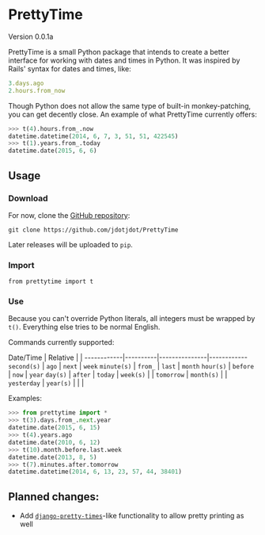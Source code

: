 PrettyTime
==========

Version 0.0.1a

PrettyTime is a small Python package that intends to create a better interface for working with dates and times in Python.  It was inspired by Rails' syntax for dates and times, like:

```ruby
3.days.ago
2.hours.from_now
```

Though Python does not allow the same type of built-in monkey-patching, you can get decently close.  An example of what PrettyTime currently offers:

```python
>>> t(4).hours.from_.now
datetime.datetime(2014, 6, 7, 3, 51, 51, 422545)
>>> t(1).years.from_.today
datetime.date(2015, 6, 6)
```

## Usage

### Download
For now, clone the [GitHub repository](https://github.com/jdotjdot/PrettyTime):

    git clone https://github.com/jdotjdot/PrettyTime

Later releases will be uploaded to `pip`.

### Import

    from prettytime import t

### Use

Because you can't override Python literals, all integers must be wrapped by `t()`.  Everything else tries to be normal English.

Commands currently supported:

Date/Time   | Relative |               |
------------|----------|---------------|------------
`second(s)` | `ago`    | `next`        | `week`
`minute(s)` | `from_`  | `last`        | `month`
`hour(s)`   | `before` |  `now`        | `year`
`day(s)`    | `after`  | `today`       |
`week(s)`   |          |  `tomorrow`   |
`month(s)`  |          |  `yesterday`  |
`year(s)`   |          |               |

Examples:

```python
>>> from prettytime import *
>>> t(3).days.from_.next.year
datetime.date(2015, 6, 15)
>>> t(4).years.ago
datetime.date(2010, 6, 12)
>>> t(10).month.before.last.week
datetime.date(2013, 8, 5)
>>> t(7).minutes.after.tomorrow
datetime.datetime(2014, 6, 13, 23, 57, 44, 38401)
```

## Planned changes:

 + Add [`django-pretty-times`](https://pypi.python.org/pypi/django-pretty-times/0.1.0)-like functionality to allow pretty printing as well